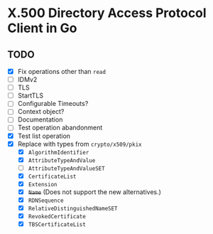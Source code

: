 # X.500 Directory Access Protocol Client in Go


## TODO

- [x] Fix operations other than `read`
- [ ] IDMv2
- [ ] TLS
- [ ] StartTLS
- [ ] Configurable Timeouts?
- [ ] Context object?
- [ ] Documentation
- [ ] Test operation abandonment
- [x] Test list operation
- [x] Replace with types from `crypto/x509/pkix`
  - [x] `AlgorithmIdentifier`
  - [x] `AttributeTypeAndValue`
  - [ ] `AttributeTypeAndValueSET`
  - [x] `CertificateList`
  - [x] `Extension`
  - [x] ~~`Name`~~ (Does not support the new alternatives.)
  - [x] `RDNSequence`
  - [x] `RelativeDistinguishedNameSET`
  - [x] `RevokedCertificate`
  - [x] `TBSCertificateList`
